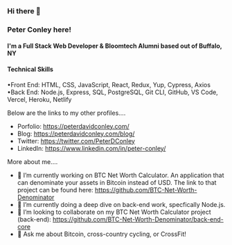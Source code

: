 ### Hi there 👋
### Peter Conley here!

#### I'm a Full Stack Web Developer & Bloomtech Alumni based out of Buffalo, NY

#### Technical Skills

•Front End: HTML, CSS, JavaScript, React, Redux, Yup, Cypress, Axios
•Back End: Node.js, Express, SQL, PostgreSQL, Git CLI, GitHub, VS Code, Vercel, Heroku, Netlify

Below are the links to my other profiles....

- Porfolio: https://peterdavidconley.com/
- Blog: https://peterdavidconley.com/blog/
- Twitter: https://twitter.com/PeterDConley
- LinkedIn: https://www.linkedin.com/in/peter-conley/

More about me....

- 🔭 I’m currently working on BTC Net Worth Calculator. An application that can denominate your assets in Bitcoin instead of USD. The link to that project can be found here: https://github.com/BTC-Net-Worth-Denominator
- 🌱 I’m currently doing a deep dive on back-end work, specfically Node.js.
- 👯 I’m looking to collaborate on my BTC Net Worth Calculator project (back-end): https://github.com/BTC-Net-Worth-Denominator/back-end-core
- 💬 Ask me about Bitcoin, cross-country cycling, or CrossFit!

